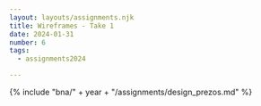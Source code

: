 ```yaml
---
layout: layouts/assignments.njk
title: Wireframes - Take 1
date: 2024-01-31
number: 6
tags:
  - assignments2024

---
```



{% include "bna/" + year + "/assignments/design_prezos.md" %}
